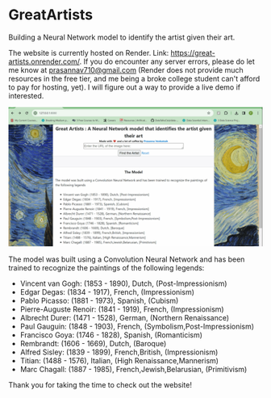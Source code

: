 # GreatArtists
Building a Neural Network model to identify the artist given their art.

The website is currently hosted on Render. 
Link: https://great-artists.onrender.com/.
If you do encounter any server errors, please do let me know at prasannav710@gmail.com (Render does not provide much resources in the free tier, and me being a broke college student can't afford to pay for hosting, yet). I will figure out a way to provide a live demo if interested.

![Alt Text](GreatArtists.gif)

The model was built using a Convolution Neural Network and has been trained to recognize the paintings of the following legends:

- Vincent van Gogh: (1853 - 1890), Dutch, (Post-Impressionism)
- Edgar Degas: (1834 - 1917), French, (Impressionism)
- Pablo Picasso: (1881 - 1973), Spanish, (Cubism)
- Pierre-Auguste Renoir: (1841 - 1919), French, (Impressionism)
- Albrecht Durer: (1471 - 1528), German, (Northern Renaissance)
- Paul Gauguin: (1848 - 1903), French, (Symbolism,Post-Impressionism)
- Francisco Goya: (1746 - 1828), Spanish, (Romanticism)
- Rembrandt: (1606 - 1669), Dutch, (Baroque)
- Alfred Sisley: (1839 - 1899), French,British, (Impressionism)
- Titian: (1488 - 1576), Italian, (High Renaissance,Mannerism)
- Marc Chagall: (1887 - 1985), French,Jewish,Belarusian, (Primitivism)

Thank you for taking the time to check out the website!
